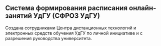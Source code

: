 ## Система формирования расписания онлайн-занятий УдГУ (СФРОЗ УдГУ)

Создана сотрудниками Центра дистанционных технологий и электронных средств обучения УдГУ по личной инициативе и с разрешения руководства университета.
